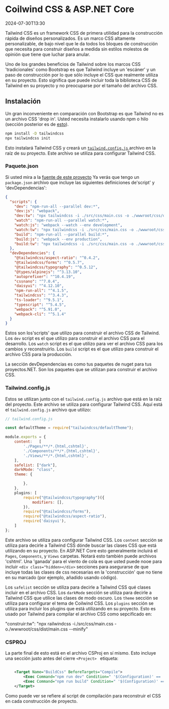 # Coilwind CSS & ASP.NET Core

<datetime class="hidden">2024-07-30T13:30</datetime>

<!--category-- ASP.NET, Tailwind -->
Tailwind CSS es un framework CSS de primera utilidad para la construcción rápida de diseños personalizados. Es un marco CSS altamente personalizable, de bajo nivel que le da todos los bloques de construcción que necesita para construir diseños a medida sin estilos molestos de opinión que tiene que luchar para anular.

Uno de los grandes beneficios de Tailwind sobre los marcos CSS 'tradicionales' como Bootstrap es que Tailwind incluye un 'escáner' y un paso de construcción por lo que sólo incluye el CSS que realmente utiliza en su proyecto. Esto significa que puede incluir toda la biblioteca CSS de Tailwind en su proyecto y no preocuparse por el tamaño del archivo CSS.

## Instalación

Un gran inconveniente en comparación con Bootstrap es que Tailwind no es un archivo CSS 'drop in'. Usted necesita instalarlo usando npm o hilo (sección posterior es de [esto](https://tailwindcss.com/docs/installation)).

```bash
npm install -D tailwindcss
npx tailwindcss init
```

Esto instalará Tailwind CSS y creará un [`tailwind.config.js` ](#tailwindconfigjs) archivo en la raíz de su proyecto. Este archivo se utiliza para configurar Tailwind CSS.

### Paquete.json

Si usted mira a la [fuente de este proyecto](https://github.com/scottgal/mostlylucidweb/tree/main/Mostlylucid) Ya verás que tengo un `package.json` archivo que incluye las siguientes definiciones de'script' y 'devDependencias':

```json
{
  "scripts": {
    "dev": "npm-run-all --parallel dev:*",
    "dev:js": "webpack",
    "dev:tw": "npx tailwindcss -i ./src/css/main.css -o ./wwwroot/css/dist/main.css",
    "watch": "npm-run-all --parallel watch:*",
    "watch:js": "webpack --watch --env development",
    "watch:tw": "npx tailwindcss -i ./src/css/main.css -o ./wwwroot/css/dist/main.css --watch",
    "build": "npm-run-all --parallel build:*",
    "build:js": "webpack --env production",
    "build:tw": "npx tailwindcss -i ./src/css/main.css -o ./wwwroot/css/dist/main.css --minify"
  },
  "devDependencies": {
    "@tailwindcss/aspect-ratio": "^0.4.2",
    "@tailwindcss/forms": "^0.5.7",
    "@tailwindcss/typography": "^0.5.12",
    "@types/alpinejs": "^3.13.10",
    "autoprefixer": "^10.4.19",
    "cssnano": "^7.0.4",
    "daisyui": "^4.12.10",
    "npm-run-all": "^4.1.5",
    "tailwindcss": "^3.4.3",
    "ts-loader": "^9.5.1",
    "typescript": "^5.4.5",
    "webpack": "^5.91.0",
    "webpack-cli": "^5.1.4"
  }
}
```

Estos son los'scripts' que utilizo para construir el archivo CSS de Tailwind. Los `dev` script es el que utilizo para construir el archivo CSS para el desarrollo. Los `watch` script es el que utilizo para ver el archivo CSS para los cambios y reconstruirlo. Los `build` script es el que utilizo para construir el archivo CSS para la producción.

La sección devDependencias es como tus paquetes de nuget para tus proyectos.NET. Son los paquetes que se utilizan para construir el archivo CSS.

### Tailwind.config.js

Estos se utilizan junto con el `tailwind.config.js` archivo que está en la raíz del proyecto. Este archivo se utiliza para configurar Tailwind CSS. Aquí está el `tailwind.config.js` archivo que utilizo:

```javascript
// tailwind.config.js

const defaultTheme = require("tailwindcss/defaultTheme");

module.exports = {
    content:   [
        './Pages/**/*.{html,cshtml}',
        './Components/**/*.{html,cshtml}',
        './Views/**/*.{html,cshtml}',
    ],
    safelist: ["dark"],
    darkMode: "class",
    theme: {

        },
    },
    plugins: [
        require("@tailwindcss/typography")({
            modifiers: [],
        }),
        require("@tailwindcss/forms"),
        require("@tailwindcss/aspect-ratio"),
        require('daisyui'),
    ]
};
```

Este archivo se utiliza para configurar Tailwind CSS. Los `content` sección se utiliza para decirle a Tailwind CSS dónde buscar las clases CSS que está utilizando en su proyecto. En ASP.NET Core esto generalmente incluirá el `Pages`, `Components`, y `Views` carpetas. Notará esto también puede archivos 'cshtml'.
Una 'ganada' para el viento de cola es que usted puede nooe para incluir ` <div class="hidden></div> ` secciones para asegurarse de que incluye todas las clases de css necesarias en la 'construcción' que no tiene en su marcado (por ejemplo, añadido usando código).

Los `safelist` sección se utiliza para decirle a Tailwind CSS qué clases incluir en el archivo CSS. Los `darkMode` sección se utiliza para decirle a Tailwind CSS que utilice las clases de modo oscuro. Los `theme` sección se utiliza para configurar el tema de Coilwind CSS. Los `plugins` sección se utiliza para incluir los plugins que está utilizando en su proyecto. Esto es usado por Tailwind para compilar el archivo CSS como sepcificado en:

"construir:tw": "npx railwindcss -i./src/css/main.css -o./wwwroot/css/dist/main.css --minify"

### CSPROJ

La parte final de esto está en el archivo CSProj en sí mismo. Esto incluye una sección justo antes del cierre  `<Project> ` etiqueta:

```xml

    <Target Name="BuildCss" BeforeTargets="Compile">
        <Exec Command="npm run dev" Condition=" '$(Configuration)' == 'Debug' " />
        <Exec Command="npm run build" Condition=" '$(Configuration)' == 'Release' " EnvironmentVariables="NODE_ENV=production" />
    </Target>

```

Como puede ver se refiere al script de compilación para reconstruir el CSS en cada construcción de proyecto.